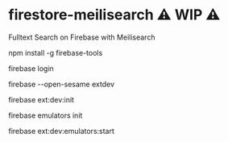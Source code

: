 # firestore-meilisearch ⚠ WIP ⚠️
Fulltext Search on Firebase with Meilisearch

npm install -g firebase-tools

firebase login

firebase --open-sesame extdev

firebase ext:dev:init

firebase emulators init

firebase ext:dev:emulators:start
